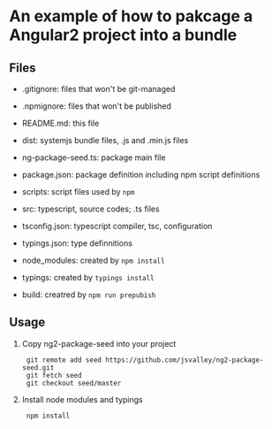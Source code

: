 # An example of how to pakcage a Angular2 project into a bundle


## Files

  * .gitignore: files that won't be git-managed
  * .npmignore: files that won't be published
  * README.md: this file
  * dist: systemjs bundle files, .js and .min.js files
  * ng-package-seed.ts: package main file
  * package.json: package definition including npm script definitions
  * scripts: script files used by `npm`
  * src: typescript, source codes; .ts files
  * tsconfig.json: typescript compiler, tsc, configuration
  * typings.json: type definnitions

  * node_modules: created by `npm install`
  * typings: created by `typings install`
  * build: creatred by `npm run prepubish`

## Usage

1. Copy ng2-package-seed into your project

        git remote add seed https://github.com/jsvalley/ng2-package-seed.git 
        git fetch seed
        git checkout seed/master

2. Install node modules and typings

        npm install

